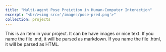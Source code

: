 ```yaml
---
title: "Multi-agent Pose Preiction in Human-Computer Interaction"
excerpt: "<br/><img src='/images/pose-pred.png'>"
collection: projects
---
```


This is an item in your project. It can be have images or nice text. If you name the file .md, it will be parsed as markdown. If you name the file .html, it will be parsed as HTML. 
